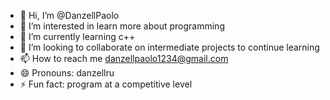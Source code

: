 - 👋 Hi, I’m @DanzellPaolo
- 👀 I’m interested in learn more about programming
- 🌱 I’m currently learning c++
- 💞️ I’m looking to collaborate on intermediate projects to continue learning
- 📫 How to reach me danzellpaolo1234@gmail.com
- 😄 Pronouns: danzellru
- ⚡ Fun fact: program at a competitive level

<!---
DanzellPaolo/DanzellPaolo is a ✨ special ✨ repository because its `README.md` (this file) appears on your GitHub profile.
You can click the Preview link to take a look at your changes.
--->
